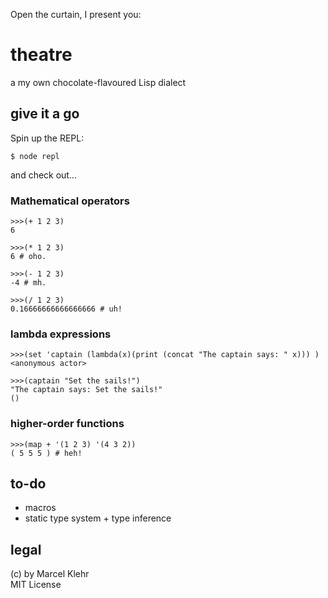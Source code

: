 Open the curtain, I present you:
# theatre
a my own chocolate-flavoured Lisp dialect

## give it a go
Spin up the REPL:
```
$ node repl
```

and check out...

### Mathematical operators
```
>>>(+ 1 2 3)
6

>>>(* 1 2 3)
6 # oho.

>>>(- 1 2 3)
-4 # mh.

>>>(/ 1 2 3)
0.16666666666666666 # uh!
```

### lambda expressions
```
>>>(set 'captain (lambda(x)(print (concat "The captain says: " x))) )
<anonymous actor>

>>>(captain "Set the sails!")
"The captain says: Set the sails!"
()
```

### higher-order functions
```
>>>(map + '(1 2 3) '(4 3 2))
( 5 5 5 ) # heh!
```

## to-do
* macros
* static type system + type inference

## legal
(c) by Marcel Klehr  
MIT License
